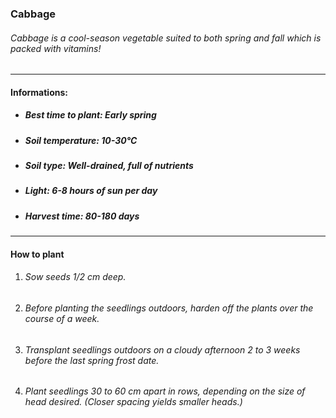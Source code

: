 ### Cabbage

###### Cabbage is a cool-season vegetable suited to both spring and fall which is packed with vitamins!

---

#### Informations:

- ##### Best time to plant: Early spring
- ##### Soil temperature: 10-30°C
- ##### Soil type: Well-drained, full of nutrients
- ##### Light: 6-8 hours of sun per day
- ##### Harvest time: 80-180 days

---

#### How to plant

1. ###### Sow seeds 1/2 cm deep.
2. ###### Before planting the seedlings outdoors, harden off the plants over the course of a week.
3. ###### Transplant seedlings outdoors on a cloudy afternoon 2 to 3 weeks before the last spring frost date.
4. ###### Plant seedlings 30 to 60 cm apart in rows, depending on the size of head desired. (Closer spacing yields smaller heads.)